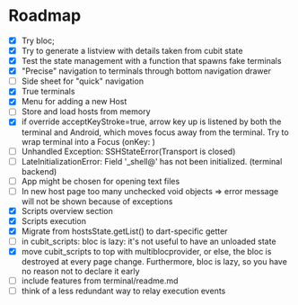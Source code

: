 # Roadmap


* [X] Try bloc;
* [X] Try to generate a listview with details taken from cubit state
* [X] Test the state management with a function that spawns fake terminals
* [X] "Precise" navigation to terminals through bottom navigation drawer
* [ ] Side sheet for "quick" navigation
* [X] True terminals
* [X] Menu for adding a new Host
* [ ] Store and load hosts from memory
* [X] if override acceptKeyStroke=true, arrow key up is listened by both the terminal and Android, which moves focus away from the terminal. Try to wrap terminal into a Focus (onKey: )
* [ ] Unhandled Exception: SSHStateError(Transport is closed)
* [ ] LateInitializationError: Field '_shell@' has not been initialized. (terminal backend)
* [ ] App might be chosen for opening text files
* [ ] In new host page too many unchecked void objects => error message will not be shown because of exceptions
* [X] Scripts overview section
* [X] Scripts execution
* [X] Migrate from hostsState.getList() to dart-specific getter
* [ ] in cubit_scripts: bloc is lazy: it's not useful to have an unloaded state
* [X] move cubit_scripts to top with multiblocprovider, or else, the bloc is destroyed at every page change. Furthermore, bloc is lazy, so you have no reason not to declare it early
* [ ] include features from terminal/readme.md
* [ ] think of a less redundant way to relay execution events